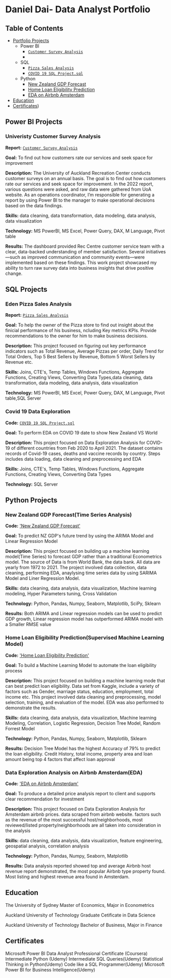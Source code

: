 # Daniel Dai- Data Analyst Portfolio

## Table of Contents

- [Portfolio Projects](https://github.com/dandai509/Data-Analysis-Portfolio?tab=readme-ov-file#daniel-dai--data-analyst-portfolio)
  - Power BI
    - [`Customer Survey Analysis`](https://github.com/dandai509/PowerBI-University-Customer-Survey-Analysis)
    - 
  - SQL
    - [`Pizza Sales Analysis`](https://github.com/dandai509/SQL-Power-BI-Pizza-Sales-Analysis-)
    - [`COVID 19 SQL Project.sql`](https://github.com/dandai509/Data-Analysis-Portfolio/blob/main/COVID%2019%20SQL%20Project.sql)
  - Python
    - [New Zealand GDP Forecast](https://github.com/dandai509/IOD/blob/main/Capstone%20project-%20NZ%20GDP%20Forecasting(Final).ipynb)
    - [Home Loan Eligibility Prediction](https://github.com/dandai509/Data-Analysis-Portfolio/blob/main/Mini%20Project%203%20-%20Home%20Loan%20Prediction.ipynb)
    - [EDA on Airbnb Amsterdam](https://github.com/dandai509/Data-Analysis-Portfolio/blob/main/Mini%20project.ipynb)
- [Education](https://github.com/tiannaparris/Data-Analysis-Portfolio/blob/main/README.md#education)  
- [Certificates](https://github.com/tiannaparris/Data-Analysis-Portfolio/blob/main/README.md#certificates))

## Power BI Projects

### Univeristy Customer Survey Analysis

**Report:** [`Customer Survey Analysis`](https://github.com/dandai509/PowerBI-University-Customer-Survey-Analysis)

**Goal:** To find out how customers rate our services and seek space for improvement

**Description:** The University of Auckland Recreation Center conducts customer surveys on an annual basis. The goal is to find out how customers rate our services and seek space for improvement. In the 2022 report, various questions were asked, and raw data were gathered from UoA website. As an operations coordinator, I’m responsible for generating a report by using Power BI to the manager to make operational decisions based on the data findings.

**Skills:** data cleaning, data transformation, data modeling, data analysis, data visualization

**Technology:** MS PowerBI, MS Excel, Power Query, DAX, M Language, Pivot table

**Results:** The dashboard provided Rec Centre customer service team with a clear, data-backed understanding of member satisfaction. Several initiatives—such as improved communication and community events—were implemented based on these findings. This work project showcased my ability to turn raw survey data into business insights that drive positive change.

## SQL Projects

### Eden Pizza Sales Analysis

**Report:** [`Pizza Sales Analysis`](https://github.com/dandai509/SQL-Power-BI-Pizza-Sales-Analysis-)

**Goal:** To help the owner of the Pizza store to find out insight about the finicial performance of his business, ncluding Key metrics KPIs. Provide recommendations to the owner for him to make business decisions.

**Description:** This project focused on figuring out key performance indicators such as Total Revenue, Average Pizzas per order, Daily Trend for Total Orders, Top 5 Best Sellers by Revenue, Bottom 5 Worst Sellers by Revenue etc.

**Skills:** Joins, CTE's, Temp Tables, Windows Functions, Aggregate Functions, Creating Views, Converting Data Types,data cleaning, data transformation, data modeling, data analysis, data visualization

**Technology:** MS PowerBI, MS Excel, Power Query, DAX, M Language, Pivot table,SQL Server

### Covid 19 Data Exploration

**Code:** [`COVID 19 SQL Project.sql`](https://github.com/dandai509/Data-Analysis-Portfolio/blob/main/COVID%2019%20SQL%20Project.sql)

**Goal:** To perform EDA on COVID 19 date to show New Zealand VS World

**Description:** This project focused on Data Exploration Analysis for COVID-19 of different countries from Feb 2020 to April 2021. The dataset contains records of Covid-19 cases, deaths and vaccine records by country. Steps includes data loading, data cleaning and preprocessing and EDA 

**Skills:** Joins, CTE's, Temp Tables, Windows Functions, Aggregate Functions, Creating Views, Converting Data Types

**Technology:** SQL Server

## Python Projects

### New Zealand GDP Forecast(Time Series Analysis)

**Code:** ['New Zealand GDP Forecast'](https://github.com/dandai509/IOD/blob/main/Capstone%20project-%20NZ%20GDP%20Forecasting(Final).ipynb)

**Goal:** To predict NZ GDP's future trend by using the ARIMA Model and Linear Regression Model

**Description:** This project focused on building up a machine learning model(Time Series) to forecast GDP rather than a traditional Econometrics model. The source of Data is from World Bank, the data bank. All data are yearly from 1972 to 2021. The project involved data collection, data cleaning, performing EDA, anaylysing time series data by using SARIMA Model and Liner Regression Model.

**Skills:** data cleaning, data analysis, data visualization, Machine learning modeling, Hyper Parameters tuning, Cross Validation

**Technology:** Python, Pandas, Numpy, Seaborn, Matplotlib, SciPy, Sklearn

**Results:** Both ARIMA and Linear regression models can be used to predict GDP growth, Linear regression model has outperformed ARIMA model with a Smaller RMSE value 

### Home Loan Eligibility Prediction(Supervised Machine Learning Model)

**Code:** ['Home Loan Eligibility Prediction'](https://github.com/dandai509/Data-Analysis-Portfolio/blob/main/Mini%20Project%203%20-%20Home%20Loan%20Prediction.ipynb)

**Goal:** To build a Machine Learning Model to automate the loan eligibility process

**Description:** This project focused on building a machine learning mode that can best predict loan eligibility. Data set from Kaggle, include a variety of factors such as Gender, marriage status, education, employment, total income etc. This project involved data cleaning and preprocessing, model selection, training, and evaluation of the model. EDA was also performed to demonstrate the results.

**Skills:** data cleaning, data analysis, data visualization, Machine learning Modeling, Correlation, Logistic Regression, Decision Tree Model, Random Forrest Model

**Technology:** Python, Pandas, Numpy, Seaborn, Matplotlib, Sklearn

**Results:** Decision Tree Model has the highest Accuracy of 79% to predict the loan eligibility. Credit History, total income, property area and loan amount being top 4 factors that affect loan approval


### Data Exploration Analysis on Airbnb Amsterdam(EDA)
**Code:** ['EDA on Airbnb Amsterdam'](https://github.com/dandai509/Data-Analysis-Portfolio/blob/main/Mini%20project.ipynb)

**Goal:** To produce a detailed price analysis report to client and supports clear recommendation for investment

**Description:** This project focused on Data Exploration Analysis for Amsterdam airbnb prices. data scraped from airbnb website. factors such as the revenue of the most successful host/neighborhoods, most reviewed/listed property/neighborhoods are all taken into consideration in the analysis

**Skills:** data cleaning, data analysis, data visualization, feature engineering, geospatial analysis, correlation analysis

**Technology:** Python, Pandas, Numpy, Seaborn, Matplotlib

**Results:** Data analysis reported showed top and average Airbnb host revenue report demonstrated, the most popular Airbnb type property found. Most listing and highest revenue area found in Amsterdam. 

## Education

The University of Sydney 
Master of Economics, Major in Econometrics

Auckland University of Technology 
Graduate Cetificate in Data Science 

Auckland University of Technology 
Bachelor of Business, Major in Finance


## Certificates

Microsoft Power BI Data Analyst Professional Certificate (Coursera)
Intermediate Python (Udemy)
Intermediate SQL Queries(Udemy)
Statistical Thinking in Python(Udemy)
Code like a SQL Programmer(Udemy)
Microsoft Power BI for Business Intelligence(Udemy)


